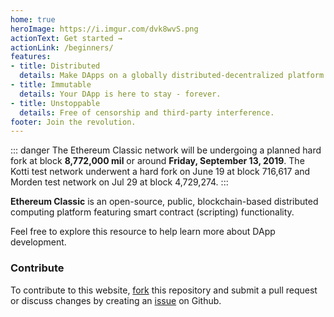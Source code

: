```yaml
---
home: true
heroImage: https://i.imgur.com/dvk8wvS.png
actionText: Get started →
actionLink: /beginners/
features:
- title: Distributed
  details: Make DApps on a globally distributed-decentralized platform. 
- title: Immutable
  details: Your DApp is here to stay - forever.
- title: Unstoppable 
  details: Free of censorship and third-party interference.
footer: Join the revolution.
---
```


::: danger
The Ethereum Classic network will be undergoing a planned hard fork at block __8,772,000 mil__ or around __Friday, September 13, 2019__.
The Kotti test network underwent a hard fork on June 19 at block 716,617 and Morden test network on Jul 29 at block 4,729,274.
:::

__Ethereum Classic__ is an open-source, public, blockchain-based distributed computing platform featuring smart contract (scripting) functionality.

Feel free to explore this resource to help learn more about DApp development.

### Contribute

To contribute to this website, [fork](https://github.com/etclabscore/ethclassic-dev-website) this repository and submit a pull request or discuss changes by creating an [issue](https://github.com/etclabscore/ethclassic-dev-website/issues) on Github.